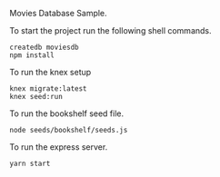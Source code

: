 Movies Database Sample.

To start the project run the following shell commands.
```shell
createdb moviesdb
npm install
```

To run the knex setup
```shell
knex migrate:latest
knex seed:run
```

To run the bookshelf seed file.
```shell
node seeds/bookshelf/seeds.js
```

To run the express server.
```shell
yarn start
```
